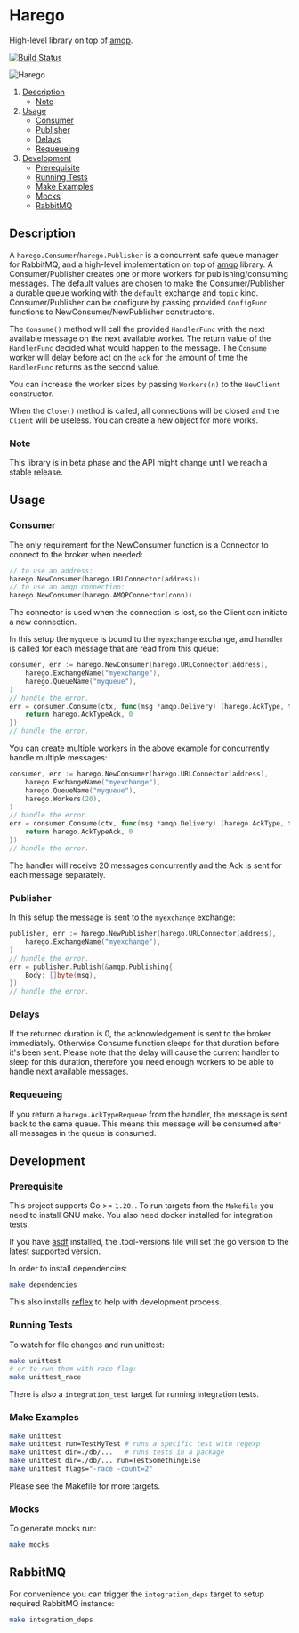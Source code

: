 # Harego

High-level library on top of [amqp][amqp].

[![Build Status](https://travis-ci.com/blokur/harego.svg?token=TM5LRGpEAwKms8UULFDi&branch=master)](https://travis-ci.com/blokur/harego)

![Harego](https://media.giphy.com/media/uNNsPzWVFzfuE/giphy.gif)

1. [Description](#description)
   - [Note](#note)
2. [Usage](#usage)
   - [Consumer](#consumer)
   - [Publisher](#publisher)
   - [Delays](#delays)
   - [Requeueing](#requeueing)
3. [Development](#development)
   - [Prerequisite](#prerequisite)
   - [Running Tests](#running-tests)
   - [Make Examples](#make-examples)
   - [Mocks](#mocks)
   - [RabbitMQ](#rabbitmq)

## Description

A `harego.Consumer`/`harego.Publisher` is a concurrent safe queue manager for
RabbitMQ, and a high-level implementation on top of
[amqp](github.com/rabbitmq/amqp091-go) library. A Consumer/Publisher creates
one or more workers for publishing/consuming messages. The default values are
chosen to make the Consumer/Publisher a durable queue working with the
`default` exchange and `topic` kind. Consumer/Publisher can be configure by
passing provided `ConfigFunc` functions to NewConsumer/NewPublisher
constructors.

The `Consume()` method will call the provided `HandlerFunc` with the next
available message on the next available worker. The return value of the
`HandlerFunc` decided what would happen to the message. The `Consume` worker
will delay before act on the `ack` for the amount of time the `HandlerFunc`
returns as the second value.

You can increase the worker sizes by passing `Workers(n)` to the `NewClient`
constructor.

When the `Close()` method is called, all connections will be closed and the
`Client` will be useless. You can create a new object for more works.

### Note

This library is in beta phase and the API might change until we reach a stable
release.

## Usage

### Consumer

The only requirement for the NewConsumer function is a Connector to connect to
the broker when needed:

```go
// to use an address:
harego.NewConsumer(harego.URLConnector(address))
// to use an amqp connection:
harego.NewConsumer(harego.AMQPConnector(conn))
```

The connector is used when the connection is lost, so the Client can initiate a
new connection.

In this setup the `myqueue` is bound to the `myexchange` exchange, and handler
is called for each message that are read from this queue:

```go
consumer, err := harego.NewConsumer(harego.URLConnector(address),
	harego.ExchangeName("myexchange"),
	harego.QueueName("myqueue"),
)
// handle the error.
err = consumer.Consume(ctx, func(msg *amqp.Delivery) (harego.AckType, time.Duration) {
	return harego.AckTypeAck, 0
})
// handle the error.
```

You can create multiple workers in the above example for concurrently handle
multiple messages:

```go
consumer, err := harego.NewConsumer(harego.URLConnector(address),
	harego.ExchangeName("myexchange"),
	harego.QueueName("myqueue"),
	harego.Workers(20),
)
// handle the error.
err = consumer.Consume(ctx, func(msg *amqp.Delivery) (harego.AckType, time.Duration) {
	return harego.AckTypeAck, 0
})
// handle the error.
```

The handler will receive 20 messages concurrently and the Ack is sent for each
message separately.

### Publisher

In this setup the message is sent to the `myexchange` exchange:

```go
publisher, err := harego.NewPublisher(harego.URLConnector(address),
	harego.ExchangeName("myexchange"),
)
// handle the error.
err = publisher.Publish(&amqp.Publishing{
	Body: []byte(msg),
})
// handle the error.
```

### Delays

If the returned duration is 0, the acknowledgement is sent to the broker
immediately. Otherwise Consume function sleeps for that duration before it's
been sent. Please note that the delay will cause the current handler to sleep
for this duration, therefore you need enough workers to be able to handle next
available messages.

### Requeueing

If you return a `harego.AckTypeRequeue` from the handler, the message is sent
back to the same queue. This means this message will be consumed after all
messages in the queue is consumed.

## Development

### Prerequisite

This project supports Go >= `1.20.`. To run targets from the `Makefile` you
need to install GNU make. You also need docker installed for integration tests.

If you have [asdf][asdf] installed, the .tool-versions file will set the go
version to the latest supported version.

In order to install dependencies:

```bash
make dependencies
```

This also installs [reflex][reflex] to help with development process.

### Running Tests

To watch for file changes and run unittest:

```bash
make unittest
# or to run them with race flag:
make unittest_race
```

There is also a `integration_test` target for running integration tests.

### Make Examples

```bash
make unittest
make unittest run=TestMyTest # runs a specific test with regexp
make unittest dir=./db/...   # runs tests in a package
make unittest dir=./db/... run=TestSomethingElse
make unittest flags="-race -count=2"
```

Please see the Makefile for more targets.

### Mocks

To generate mocks run:

```bash
make mocks
```

## RabbitMQ

For convenience you can trigger the `integration_deps` target to setup required
RabbitMQ instance:

```bash
make integration_deps
```

[reflex]: https://github.com/cespare/reflex
[amqp]: https://github.com/rabbitmq/amqp091-go
[asdf]: https://github.com/asdf-vm/asdf
